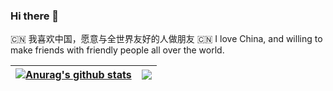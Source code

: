 ### Hi there 👋

<!--
**jiaoml1996/jiaoml1996** is a ✨ _special_ ✨ repository because its `README.md` (this file) appears on your GitHub profile.

Here are some ideas to get you started:

- 🔭 I’m currently working on ...
- 🌱 I’m currently learning ...
- 👯 I’m looking to collaborate on ...
- 🤔 I’m looking for help with ...
- 💬 Ask me about ...
- 📫 How to reach me: ...
- 😄 Pronouns: ...
- ⚡ Fun fact: ...
-->

🇨🇳 我喜欢中国，愿意与全世界友好的人做朋友
🇨🇳 I love China, and willing to make friends with friendly people all over the world.

| <a href="https://github.com/anuraghazra/github-readme-stats"><img align="center" src="https://github-readme-stats.vercel.app/api?username=jiaoml1996&show_icons=true&include_all_commits=true&theme=buefy&hide_border=true" alt="Anurag's github stats" /></a> | <a href="https://github.com/anuraghazra/github-readme-stats"><img align="center" src="https://github-readme-stats.vercel.app/api/top-langs/?username=jiaoml1996&layout=compact&theme=buefy&hide_border=true" /></a> |
| ------------------------------------------------------------ | ------------------------------------------------------------ |
